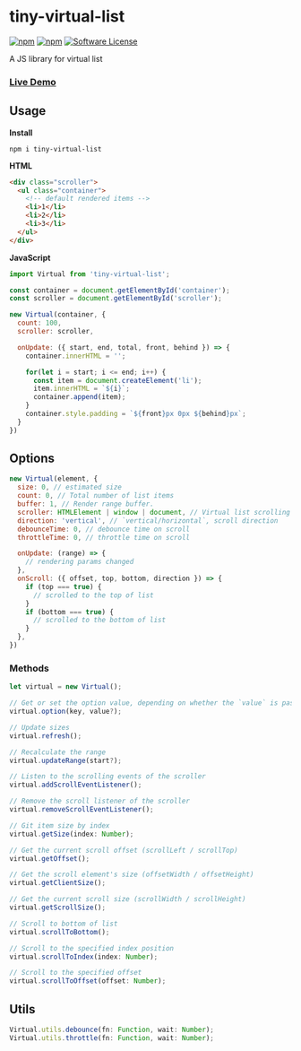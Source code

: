 # tiny-virtual-list

[![npm](https://img.shields.io/npm/v/tiny-virtual-list.svg)](https://www.npmjs.com/package/tiny-virtual-list)  [![npm](https://img.shields.io/npm/dm/tiny-virtual-list.svg)](https://npm-stat.com/charts.html?package=tiny-virtual-list)  [![Software License](https://img.shields.io/badge/license-MIT-brightgreen.svg)](LICENSE)


A JS library for virtual list

### [Live Demo](https://mfuu.github.io/tiny-virtual-list/)

## Usage

**Install**

```shell
npm i tiny-virtual-list
```

**HTML**

```html
<div class="scroller">
  <ul class="container">
    <!-- default rendered items -->
    <li>1</li>
    <li>2</li>
    <li>3</li>
  </ul>
</div>
```

**JavaScript**

```js
import Virtual from 'tiny-virtual-list';

const container = document.getElementById('container');
const scroller = document.getElementById('scroller');

new Virtual(container, {
  count: 100,
  scroller: scroller,

  onUpdate: ({ start, end, total, front, behind }) => {
    container.innerHTML = '';

    for(let i = start; i <= end; i++) {
      const item = document.createElement('li');
      item.innerHTML = `${i}`;
      container.append(item);
    }
    container.style.padding = `${front}px 0px ${behind}px`;
  }
})
```

## Options

```js
new Virtual(element, {
  size: 0, // estimated size
  count: 0, // Total number of list items
  buffer: 1, // Render range buffer.
  scroller: HTMLElement | window | document, // Virtual list scrolling element
  direction: 'vertical', // `vertical/horizontal`, scroll direction
  debounceTime: 0, // debounce time on scroll
  throttleTime: 0, // throttle time on scroll

  onUpdate: (range) => {
    // rendering params changed
  },
  onScroll: ({ offset, top, bottom, direction }) => {
    if (top === true) {
      // scrolled to the top of list
    }
    if (bottom === true) {
      // scrolled to the bottom of list
    }
  },
})
```


### Methods

```js
let virtual = new Virtual();
```

```js
// Get or set the option value, depending on whether the `value` is passed in
virtual.option(key, value?);

// Update sizes
virtual.refresh();

// Recalculate the range
virtual.updateRange(start?);

// Listen to the scrolling events of the scroller
virtual.addScrollEventListener();

// Remove the scroll listener of the scroller
virtual.removeScrollEventListener();

// Git item size by index
virtual.getSize(index: Number);

// Get the current scroll offset (scrollLeft / scrollTop)
virtual.getOffset();

// Get the scroll element's size (offsetWidth / offsetHeight)
virtual.getClientSize();

// Get the current scroll size (scrollWidth / scrollHeight)
virtual.getScrollSize();

// Scroll to bottom of list
virtual.scrollToBottom();

// Scroll to the specified index position
virtual.scrollToIndex(index: Number);

// Scroll to the specified offset
virtual.scrollToOffset(offset: Number);
```

## Utils
 
```js
Virtual.utils.debounce(fn: Function, wait: Number);
Virtual.utils.throttle(fn: Function, wait: Number);
```
